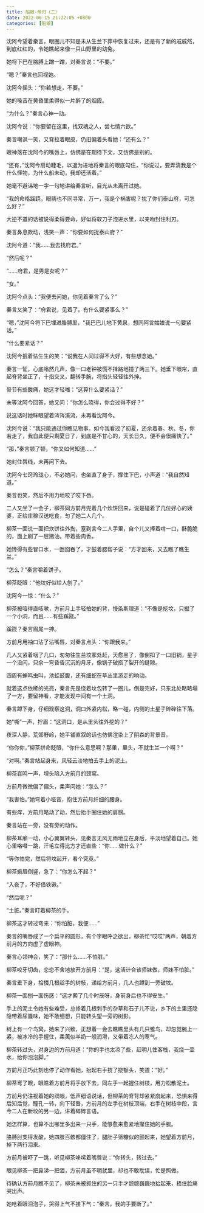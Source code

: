 ```yaml
---
title: 船娘-帝归（二）
date: 2022-06-15 21:22:05 +0800
categories: [船娘]
---
```


沈阿今望着秦言，眼圈儿不知是未从生兰下葬中恢复过来，还是有了新的戚戚然，到底红红的，令她瞧起来像一只山野里的幼兔。

她将下巴在胳膊上蹭一蹭，对秦言说：“不要。”

“嗯？”秦言也回视她。

沈阿今摇头：“你若想走，不要。”

她的嗓音在黄昏里柔得似一片醉了的烟霞。

“为什么？”秦言心神一动。

沈阿今说：“你要留在这里，找双魂之人，尝七情六欲。”

秦言嘲讽一笑，又耷拉着眼皮，仍旧偏着头看她：“还有么？”

眼神落在沈阿今的嘴唇上，仿佛是在期待下文，又仿佛是别的。

“还有，”沈阿今扇动睫毛，以退为进地将秦言的眼底勾住，“你说过，要弄清我是个什么怪物，为什么船未动，我却还活着。”

她毫不避讳地一字一句地讲给秦言听，目光从未离开过她。

“我的命格蹊跷，眼睛也不同寻常，万一，我是个祸害呢？扰了你们泰山府，可怎么好？”

大逆不道的话被说得柔得要命，好似将软刀子泡进水里，以亲吻封住利刃。

秦言鼻息款动，浅笑一声：“你要如何扰泰山府？”

沈阿今道：“我……我去找府君。”

“然后呢？”

“……府君，是男是女呢？”

“女。”

沈阿今点头：“我便去问她，你见着秦言了么？”

秦言又笑了：“府君说，见着了。有什么要紧事么？”

“嗯，”沈阿今将下巴埋进胳膊里，“我巴巴儿地下黄泉，想同阿言姑娘说一句要紧话。”

“什么要紧话？”

沈阿今抿着怯生生的笑：“说我在人间过得不大好，有些想念她。”

秦言一怔，心底嗡然几声，像一口老钟被慌不择路地撞了两三下。她垂下眼帘，直起脊背坐正了，十指交叉，翻转手腕，将指头轻轻往外抻。

骨节有些酸痛，她这才轻嗤：“这算什么要紧话？”

未等沈阿今回答，她又问：“你怎么晓得，你会过得不好？”

说这话时她眯眼望着涔涔溪流，未再看沈阿今。

沈阿今说：“我只能通过你瞧见物事。如今我看过了初夏，还余着春、秋、冬，你若走了，我自此便只剩夏日了，到底是不甘心的，天长日久，便不会很痛快了。”

“那，”秦言顿了顿，“你又如何知道……”

她封住唇线，未再问下去。

沈阿今七窍玲珑心，不必她问，也坐直了身子，撑住下巴，小声道：“我自然知道。”

秦言也笑，然后不用力地咬了咬下唇。

二人又坐了一会子，柳茶同方前月兜着几个炊饼回来，说是碰着了几位好心的姨婆，正给庄稼汉送吃食，匀了她二人几个。

柳茶一面说一面把炊饼往外掏，塞到言今二人手里，自个儿又捧着啃一口，酥脆脆的，面上刷了一层猪油，带着些肉香。

她馋得有些冒口水，一囫囵吞了，才鼓着腮帮子说：“方才回来，又去瞧了瞧生兰。”

“怎么？”秦言嚼着饼子。

柳茶眨眼：“他坟好似给人刨了。”

沈阿今一惊：“什么？”

柳茶被噎得直咳嗽，方前月上手轻拍她的背，慢条斯理道：“不像是挖坟，只掘了一个小洞，而且……有些蹊跷。”

蹊跷？秦言眉尾一抻。

方前月用袖口沾了沾嘴唇，对秦言点头：“你跟我来。”

几人又紧着咽了几口，匆匆往生兰坟冢处赶，天愈黑了，像倒扣了一口旧锅，星子一个没闪，只余一弯昏昏沉沉的月牙，像锅子破损了裂开的缝隙。

四周有蝉鸣虫叫，池蛙鼓腹，还有细蛇在草丛里游走的响动。

就着这点依稀的光亮，秦言先是绕着坟包转了一圈儿，倒是完好，只东北处略略塌了一方，要留神看，才能发现中间有一个土洞。

秦言蹲下身，仔细观察这洞，洞口外紧内松，略一碰，内侧的土星子碎碎往下落。

她“嘶”一声，拧眉：“这洞口，是从里头往外挖的？”

夜深人静，荒郊野岭，她平铺直叙的话也仿佛渲染上了阴森的背景音。

“你你你，”柳茶拼命眨眼，“你什么意思啊？那里，里头，不就生兰一个啊？”

“对啊。”秦言站起身来，风轻云淡地拍去手上的泥土。

柳茶哀鸣一声，埋头陷入方前月的颈窝。

方前月微微偏了偏头，柔声问她：“怎么？”

“我害怕。”她弯着小哑音，抱住方前月纤细的腰身。

有些痒，方前月略动了动，然后抬手圈住她的肩膀。

秦言站在一旁，没有旁的动作。

柳茶耳廓一动，小心翼翼转头，见秦言无风无雨地立在身后，平淡地望着自己。她心里咯噔一跳，汗毛立得比方才还直些：“你……做什么？”

“等你怕完，然后将坟起开，看个究竟。”

柳茶蛾眉倒竖，急了：“你怎么不起？”

“入夜了，不好借铁锹。”

“然后呢？”

“土脏。”秦言盯着柳茶的手。

柳茶这才转过弯来：“你怕脏，我便……”

秦言的嘴唇成了一个扁平的圆形，有个字眼呼之欲出，柳茶忙“哎哎”两声，朝着方前月的方向虚了虚眼神。

秦言心领神会，笑了：“那什么……不怕脏。”

柳茶咬牙切齿，恋恋不舍地放开方前月：“是，这活计合该师妹做，师妹不怕脏。”

秦言垂下身，拾掇几根趁手的树枝，递给方前月，几人也蹲到一旁破坟。

柳茶一面刨一面伤感：“这才葬了几个时辰呀，身前身后也不得安生。”

手上的泥土令她有些难受，总掺着几根刺手的杂草和石子儿不说，乡下的土里还隐隐带着尿骚味，她不敢细想，只能转头望一旁的树影。

树上有一个鸟窝，她来了兴致，正想着一会去瞧瞧里头有几只雏鸟，却忽觉腕上一紧，被冰冷的手握住，柔荑似羊奶一般润滑，又带着冻人的寒气。

柳茶转过头，对身边的方前月道：“你的手也太凉了些，赶明儿住客栈，我烧一壶水，给你泡泡脚。”

方前月正巧此刻也停了动作看她，抬起右手挠了挠额头，笑道：“好。”

柳茶弯了眼，眼瞧着方前月将手放下去，同左手一起握住树枝，用力松散泥土。

方前月仍注视着她的双眼，低声细语说话，但柳茶的脊背却紧紧崩起来，恐惧来得后知后觉，瞳孔一转，向下轻瞥，方前月的左手在树枝顶端，右手在树枝中段，言今二人在新坟的另一边，讲着碎碎言语。

她怎样算，也算不出哪里多出来一只手，能够愈来愈紧地攥住她的手腕。

胳膊肘支得发酸，她四肢百骸都僵住了，腿肚子筛糠似的颤起来，她望着方前月，掉下两行泪来。

方前月被吓了一跳，听见柳茶哆嗦着嘴唇说：“你转头，转过去。”

眼见柳茶一把鼻涕一把泪，方前月虽不明就里，却也不敢耽误，忙是照做。

待确认方前月瞧不见了，柳茶未被抓住的另一只手才颤颤巍巍地抬起来，捂住脸痛哭出声。

她呛着眼泪泡子，哭得上气不接下气：“秦言，我的手要断了。”

